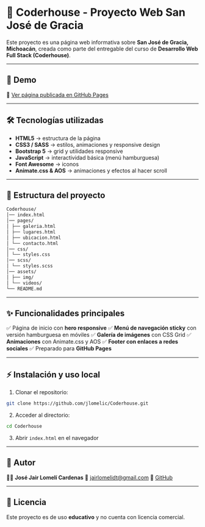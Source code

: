 # 📌 Coderhouse - Proyecto Web San José de Gracia


Este proyecto es una página web informativa sobre **San José de Gracia, Michoacán**, creada como parte del entregable del curso de **Desarrollo Web Full Stack (Coderhouse)**.


---


## 🚀 Demo
🔗 [Ver página publicada en GitHub Pages](https://jlomelic.github.io/Coderhouse/)


---


## 🛠️ Tecnologías utilizadas
- **HTML5** → estructura de la página
- **CSS3 / SASS** → estilos, animaciones y responsive design
- **Bootstrap 5** → grid y utilidades responsive
- **JavaScript** → interactividad básica (menú hamburguesa)
- **Font Awesome** → iconos
- **Animate.css & AOS** → animaciones y efectos al hacer scroll


---


## 📂 Estructura del proyecto
```bash
Coderhouse/
│── index.html
│── pages/
│ ├── galeria.html
│ ├── lugares.html
│ ├── ubicacion.html
│ └── contacto.html
│── css/
│ └── styles.css
│── scss/
│ └── styles.scss
│── assets/
│ ├── img/
│ └── videos/
└── README.md
```


---


## ✨ Funcionalidades principales
✅ Página de inicio con **hero responsive**
✅ **Menú de navegación sticky** con versión hamburguesa en móviles
✅ **Galería de imágenes** con CSS Grid
✅ **Animaciones** con Animate.css y AOS
✅ **Footer con enlaces a redes sociales**
✅ Preparado para **GitHub Pages**

---

## ⚡ Instalación y uso local
1. Clonar el repositorio:
```bash
git clone https://github.com/jlomelic/Coderhouse.git
```
2. Acceder al directorio:
```bash
cd Coderhouse
```
3. Abrir `index.html` en el navegador


---


## 📌 Autor
👨‍💻 **José Jair Lomelí Cardenas**
📧 jairlomelidt@gmail.com
🔗 [GitHub](https://github.com/jlomelic)


---


## 📄 Licencia
Este proyecto es de uso **educativo** y no cuenta con licencia comercial.
